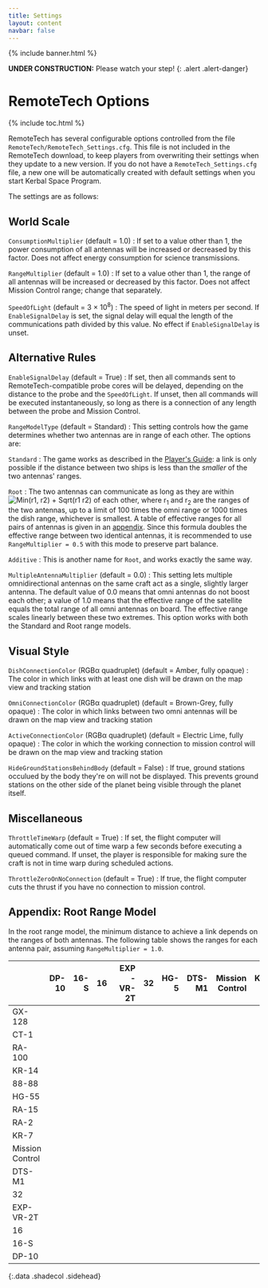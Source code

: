 ```yaml
---
title: Settings
layout: content
navbar: false
---
```

 
{% include banner.html %}

**UNDER CONSTRUCTION:** Please watch your step!
{: .alert .alert-danger}

# RemoteTech Options

{% include toc.html %}

RemoteTech has several configurable options controlled from the file `RemoteTech/RemoteTech_Settings.cfg`. This file is not included in the RemoteTech download, to keep players from overwriting their settings when they update to a new version. If you do not have a `RemoteTech_Settings.cfg` file, a new one will be automatically created with default settings when you start Kerbal Space Program.

The settings are as follows:

## World Scale

`ConsumptionMultiplier` (default = 1.0)
: If set to a value other than 1, the power consumption of all antennas will be increased or decreased by this factor. Does not affect energy consumption for science transmissions.

`RangeMultiplier` (default = 1.0)
: If set to a value other than 1, the range of all antennas will be increased or decreased by this factor. Does not affect Mission Control range; change that separately.

`SpeedOfLight` (default = 3&nbsp;&times;&nbsp;10<sup>8</sup>)
: The speed of light in meters per second. If `EnableSignalDelay` is set, the signal delay will equal the length of the communications path divided by this value. No effect if `EnableSignalDelay` is unset.

## Alternative Rules

`EnableSignalDelay` (default = True)
: If set, then all commands sent to RemoteTech-compatible probe cores will be delayed, depending on the distance to the probe and the `SpeedOfLight`. If unset, then all commands will be executed instantaneously, so long as there is a connection of any length between the probe and Mission Control.

`RangeModelType` (default = Standard)
: This setting controls how the game determines whether two antennas are in range of each other. The options are:

   `Standard`
   : The game works as described in the [Player's Guide](../../guide/overview/#range): a link is only possible if the distance between two ships is less than the *smaller* of the two antennas' ranges.

   `Root`
   : The two antennas can communicate as long as they are within ![Min(r1, r2) + Sqrt(r1 r2)](rootmodel.png) of each other, where r<sub>1</sub> and r<sub>2</sub> are the ranges of the two antennas, up to a limit of 100 times the omni range or 1000 times the dish range, whichever is smallest. A table of effective ranges for all pairs of antennas is given in an [appendix](#appendix-root-range-model). Since this formula doubles the effective range between two identical antennas, it is recommended to use `RangeMultiplier = 0.5` with this mode to preserve part balance.

   `Additive`
   : This is another name for `Root`, and works exactly the same way.


`MultipleAntennaMultiplier` (default = 0.0)
: This setting lets multiple omnidirectional antennas on the same craft act as a single, slightly larger antenna. The default value of 0.0 means that omni antennas do not boost each other; a value of 1.0 means that the effective range of the satellite equals the total range of all omni antennas on board. The effective range scales linearly between these two extremes. This option works with both the Standard and Root range models.

## Visual Style

`DishConnectionColor` (RGB&alpha; quadruplet) (default = Amber, fully opaque)
: The color in which links with at least one dish will be drawn on the map view and tracking station

`OmniConnectionColor` (RGB&alpha; quadruplet) (default = Brown-Grey, fully opaque)
: The color in which links between two omni antennas will be drawn on the map view and tracking station

`ActiveConnectionColor` (RGB&alpha; quadruplet) (default = Electric Lime, fully opaque)
: The color in which the working connection to mission control will be drawn on the map view and tracking station

`HideGroundStationsBehindBody` (default = False)
: If true, ground stations occulued by the body they're on will not be displayed. This prevents ground stations on the other side of the planet being visible through the planet itself.

## Miscellaneous

`ThrottleTimeWarp` (default = True)
: If set, the flight computer will automatically come out of time warp a few seconds before executing a queued command. If unset, the player is responsible for making sure the craft is not in time warp during scheduled actions.

`ThrottleZeroOnNoConnection` (default = True)
: If true, the flight computer cuts the thrust if you have no connection to mission control.

## Appendix: Root Range Model

In the root range model, the minimum distance to achieve a link depends on the ranges of both antennas. The following table shows the ranges for each antenna pair, assuming `RangeMultiplier = 1.0`.

&nbsp; | DP-10 | 16-S | 16 | EXP-VR-2T | 32 | HG-5 | DTS-M1 | Mission<br/>Control | KR-7 | RA-2 | RA-15 | HG-55 | 88-88 | KR-14 | RA-100 | CT-1 | GX-128
:--- | ---: | ---: | ---: | ---: | ---: | ---: | ---: | ---: | ---: | ---: | ---: | ---: | ---: | ---: | ---: | ---: | ---:
GX-128 | 
CT-1 | 
RA-100 | 
KR-14 |
88-88 | 
HG-55 |
RA-15 | 
RA-2 | 
KR-7 | 
Mission<br/>Control | 
DTS-M1 | 
32 | 
EXP-VR-2T | 
16 | 
16-S | 
DP-10 | 
{:.data .shadecol .sidehead}
